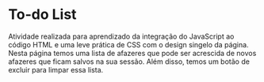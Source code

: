 # To-do List

Atividade realizada para aprendizado da integração do JavaScript ao código HTML e uma leve prática de CSS com o design singelo da página.  
Nesta página temos uma lista de afazeres que pode ser acrescida de novos afazeres que ficam salvos na sua sessão. Além disso, temos um botão de excluir para limpar essa lista.
